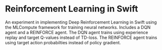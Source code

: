 # Reinforcement Learning in Swift

An experiment in implementing Deep Reinforcement Learning in Swift using the
MLCompute framework for training neural networks. Includes a DQN agent and a
REINFORCE agent. The DQN agent trains using experience replay and target
Q-values instead of TD-loss. The REINFORCE agent trains using target action
probabilties instead of policy gradient.
